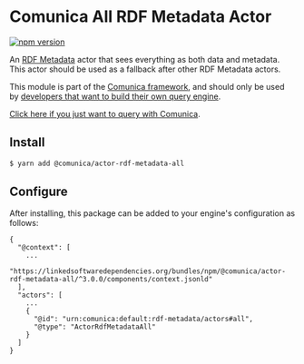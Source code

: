# Comunica All RDF Metadata Actor

[![npm version](https://badge.fury.io/js/%40comunica%2Factor-rdf-metadata-all.svg)](https://www.npmjs.com/package/@comunica/actor-rdf-metadata-all)

An [RDF Metadata](https://github.com/comunica/comunica/tree/master/packages/bus-rdf-metadata) actor
that sees everything as both data and metadata.
This actor should be used as a fallback after other RDF Metadata actors.

This module is part of the [Comunica framework](https://github.com/comunica/comunica),
and should only be used by [developers that want to build their own query engine](https://comunica.dev/docs/modify/).

[Click here if you just want to query with Comunica](https://comunica.dev/docs/query/).

## Install

```bash
$ yarn add @comunica/actor-rdf-metadata-all
```

## Configure

After installing, this package can be added to your engine's configuration as follows:
```text
{
  "@context": [
    ...
    "https://linkedsoftwaredependencies.org/bundles/npm/@comunica/actor-rdf-metadata-all/^3.0.0/components/context.jsonld"
  ],
  "actors": [
    ...
    {
      "@id": "urn:comunica:default:rdf-metadata/actors#all",
      "@type": "ActorRdfMetadataAll"
    }
  ]
}
```

